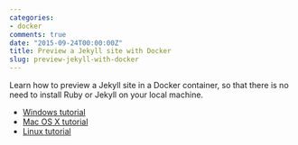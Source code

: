 ```yaml
---
categories:
- docker
comments: true
date: "2015-09-24T00:00:00Z"
title: Preview a Jekyll site with Docker
slug: preview-jekyll-with-docker
---
```


Learn how to preview a Jekyll site in a Docker container, so that there is no need to install Ruby or Jekyll on your local machine.

* [Windows tutorial](https://getcarina.com/docs/tutorials/preview-jekyll-with-docker-on-windows/)
* [Mac OS X tutorial](https://getcarina.com/docs/tutorials/preview-jekyll-with-docker-on-mac/)
* [Linux tutorial](https://getcarina.com/docs/tutorials/preview-jekyll-with-docker-on-linux/)
